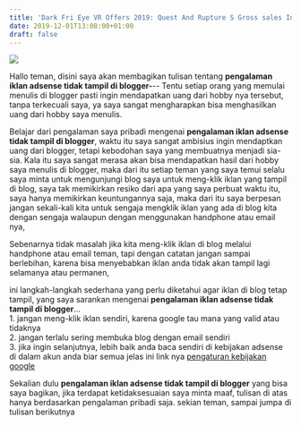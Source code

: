 ```yaml
---
title: 'Dark Fri Eye VR Offers 2019: Quest And Rupture S Gross sales Inward Clip For Baked-Life: Alyx'
date: 2019-12-01T13:08:00+01:00
draft: false
---
```


[![](https://1.bp.blogspot.com/-mWgnbORREfM/XeOrjUbKb-I/AAAAAAAAAag/3e40PWPkxGQYBl-mXT_KTWL06XMOrelYwCLcBGAsYHQ/s200/pengalamanadsensetidaktampildiblogger.PNG)](https://1.bp.blogspot.com/-mWgnbORREfM/XeOrjUbKb-I/AAAAAAAAAag/3e40PWPkxGQYBl-mXT_KTWL06XMOrelYwCLcBGAsYHQ/s1600/pengalamanadsensetidaktampildiblogger.PNG)

  
Hallo teman, disini saya akan membagikan tulisan tentang **pengalaman iklan adsense tidak tampil di blogger-**\-- Tentu setiap orang yang memulai menulis di blogger pasti ingin mendapatkan uang dari hobby nya tersebut, tanpa terkecuali saya, ya saya sangat mengharapkan bisa menghasilkan uang dari hobby saya menulis.  
  
Belajar dari pengalaman saya pribadi mengenai **pengalaman iklan adsense tidak tampil di blogger**, waktu itu saya sangat ambisius ingin mendaptkan uang dari blogger, tetapi kebodohan saya yang membuatnya menjadi sia-sia. Kala itu saya sangat merasa akan bisa mendapatkan hasil dari hobby saya menulis di blogger, maka dari itu setiap teman yang saya temui selalu saya minta untuk mengunjungi blog saya untuk meng-klik iklan yang tampil di blog, saya tak memikirkan resiko dari apa yang saya perbuat waktu itu, saya hanya memikirkan keuntungannya saja, maka dari itu saya berpesan jangan sekali-kali kita untuk sengaja mengklik iklan yang ada di blog kita dengan sengaja walaupun dengan menggunakan handphone atau email nya,  
  
Sebenarnya tidak masalah jika kita meng-klik iklan di blog melalui handphone atau email teman, tapi dengan catatan jangan sampai berlebihan, karena bisa menyebabkan iklan anda tidak akan tampil lagi selamanya atau permanen,  
  
ini langkah-langkah sederhana yang perlu diketahui agar iklan di blog tetap tampil, yang saya sarankan mengenai **pengalaman iklan adsense tidak tampil di blogger**...  
1\. jangan meng-klik iklan sendiri, karena google tau mana yang valid atau tidaknya  
2\. jangan terlalu sering membuka blog dengan email sendiri  
3\. jika ingin selanjutnya, lebih baik anda baca sendiri di kebijakan adsense di dalam akun anda biar semua jelas ini link nya [pengaturan kebijakan google](https://support.google.com/adsense/answer/7003627?hl=id)  
  
Sekalian dulu **pengalaman iklan adsense tidak tampil di blogger** yang bisa saya bagikan, jika terdapat ketidaksesuaian saya minta maaf, tulisan di atas hanya berdasarkan pengalaman pribadi saja. sekian teman, sampai jumpa di tulisan berikutnya